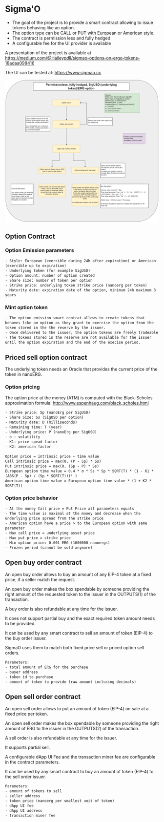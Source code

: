 # Sigma'O

- The goal of the project is to provide a smart contract allowing to issue tokens behaving like an option.
- The option type can be CALL or PUT with European or American style.
- The contract is permission less and fully hedged
- A configurable fee for the UI provider is available

A presentation of the project is available at https://medium.com/@Haileypdll/sigmao-options-on-ergo-tokens-18adaa098416

The UI can be tested at: https://www.sigmao.cc


![Sigma'O global diagram](./contract/images/Option_global.drawio.png)

## Option Contract
### Option Emission parameters
    - Style: European (exercible during 24h after expiration) or American (exercible up to expiration)
    - Underlying token (for example SigUSD)
    - Option amount: number of option created
    - Share size: number of token per option
    - Strike price: underlying token strike price (nanoerg per token)
    - Maturity date: expiration date of the option, minimum 24h maximum 3 years

### Mint option token
    - The option emission smart contrat allows to create tokens that behaves like an option as they grant to exercise the option from the token stored in the the reserve by the issuer.
    - Once delivered to the issuer, the option tokens are freely tradeable
    - The tokens stored in the reserve are not available for the issuer until the option expiration and the end of the execise period.


## Priced sell option contract
The underlying token needs an Oracle that provides the current price of the token in nanoERG.
### Option pricing
The option price at the money (ATM) is computed with the Black-Scholes approximation formula:
http://www.espenhaug.com/black_scholes.html

    - Strike price: Sp (nanoErg per SigUSD)
    - Share Size: Ss (SigUSD per option)
    - Maturity date: D (milliseconds)
    - Remaining time: T (year)
    - Underlying price: P (nanoErg per SigUSD)
    - σ : volatility
    - K1: price spead factor 
    - K2: american factor

    Option price = intrinsic price + time value
    Call intrinsic price = max(0, (P - Sp) * Ss)
    Put intrinsic price = max(0, (Sp - P) * Ss)
    European option time value = 0.4 * σ * Ss * Sp * SQRT(T) * (1 - K1 * (ABS(P - Sp) / (Sp * SQRT(T)))² )
    American option time value = European option time value * (1 + K2 * SQRT(T))

### Option price behavior
    - At the money Call price = Put Price all parameters equals
    - The time value is maximal at the money and decrease when the underlying price spread from the strike price
    - American option have a price > to the European option with same parameter
    - Max call price = underlying asset price
    - Max put price = strike price
    - Min option price: 0.001 ERG (1000000 nanoergs)
    - Frozen period (cannot be sold anymore)


## Open buy order contract

An open buy order allows to buy an amount of any EIP-4 token at a fixed price, if a seller match the request.

An open buy order makes the box spendable by someone providing the right amount of the requested token to the issuer in the OUTPUTS(1) of the transaction.

A buy order is also refundable at any time for the issuer.

It does not support partial buy and the exact required token amount needs to be provided.

It can be used by any smart contract to sell an amount of token (EIP-4) to the buy order issuer.

SigmaO uses them to match both fixed price sell or priced option sell orders.

    Parameters:
    - total amount of ERG for the purchase
    - buyer address
    - token id to purchase
    - amount of token to provide (raw amount inclusing decimals)


## Open sell order contract

An open sell order allows to put an amount of token (EIP-4) on sale at a fixed price per token.

An open sell order makes the box spendable by someone providing the right amount of ERG to the issuer in the OUTPUTS(2) of the transaction.

A sell order is also refundable at any time for the issuer.

It supports partial sell.

A configurable dApp UI Fee and the transaction miner fee are configurable in the contract parameters.

It can be used by any smart contract to buy an amount of token (EIP-4) to the sell order issuer.

    Parameters:
    - amount of tokens to sell
    - seller address
    - token price (nanoerg per smallest unit of token)
    - dApp UI fee
    - dApp UI address
    - transaction miner fee


